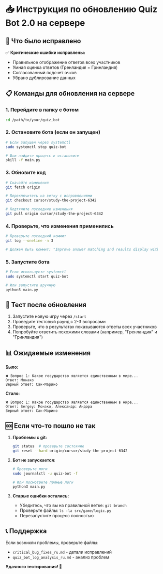 # 📥 Инструкция по обновлению Quiz Bot 2.0 на сервере

## 🔄 Что было исправлено

✅ **Критические ошибки исправлены:**
- Правильное отображение ответов всех участников  
- Умная оценка ответов (Гренландия = Гринландия)
- Согласованный подсчет очков
- Убрано дублирование данных

## 📋 Команды для обновления на сервере

### 1. Перейдите в папку с ботом
```bash
cd /path/to/your/quiz_bot
```

### 2. Остановите бота (если он запущен)
```bash
# Если запущен через systemctl
sudo systemctl stop quiz-bot

# Или найдите процесс и остановите
pkill -f main.py
```

### 3. Обновите код
```bash
# Скачайте изменения
git fetch origin

# Переключитесь на ветку с исправлениями
git checkout cursor/study-the-project-6342

# Подтяните последние изменения
git pull origin cursor/study-the-project-6342
```

### 4. Проверьте, что изменения применились
```bash
# Проверьте последний коммит
git log --oneline -n 3

# Должен быть коммит: "Improve answer matching and results display with fuzzy comparison"
```

### 5. Запустите бота
```bash
# Если используете systemctl
sudo systemctl start quiz-bot

# Или запустите вручную
python3 main.py
```

## 🧪 Тест после обновления

1. Запустите новую игру через `/start`
2. Проведите тестовый раунд с 2-3 вопросами
3. Проверьте, что в результатах показываются ответы всех участников
4. Попробуйте ответить похожими словами (например, "Гренландия" и "Гринландия")

## 📊 Ожидаемые изменения

**Было:**
```
❌ Вопрос 1: Какое государство является единственным в мире...
Ответ: Монако
Верный ответ: Сан-Марино
```

**Стало:**
```
❌ Вопрос 1: Какое государство является единственным в мире...
Ответ: Sergey: Монако, Александр: Андора
Верный ответ: Сан-Марино
```

## 🆘 Если что-то пошло не так

1. **Проблемы с git:**
   ```bash
   git status  # проверьте состояние
   git reset --hard origin/cursor/study-the-project-6342
   ```

2. **Бот не запускается:**
   ```bash
   # Проверьте логи
   sudo journalctl -u quiz-bot -f
   
   # Или посмотрите прямые логи
   python3 main.py
   ```

3. **Старые ошибки остались:**
   - Убедитесь, что вы на правильной ветке: `git branch`
   - Проверьте файлы: `ls -la src/game/logic.py`
   - Перезапустите процесс полностью

## 📞 Поддержка

Если возникли проблемы, проверьте файлы:
- `critical_bug_fixes_ru.md` - детали исправлений
- `quiz_bot_log_analysis_ru.md` - анализ проблем

**Удачного тестирования! 🎉**